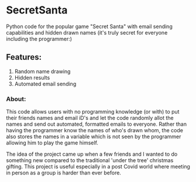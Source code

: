 # SecretSanta
Python code for the popular game "Secret Santa" with email sending capabilities and hidden drawn names (it's truly secret for everyone including the programmer:)

## Features:
  1. Random name drawing
  2. Hidden results
  3. Automated email sending 
  
### About:
This code allows users with no programming knowledge (or with) to put their friends names and email iD's and let the code randomly allot the names and send out automated, formatted emails to everyone. Rather than having the programmer know the names of who's drawn whom, the code also stores the names in a variable which is not seen by the programmer allowing him to play the game himself.

The idea of the project came up when a few friends and I wanted to do something new compared to the traditional 'under the tree' christmas gifting. This project is useful especially in a post Covid world where meeting in person as a group is harder than ever before.
